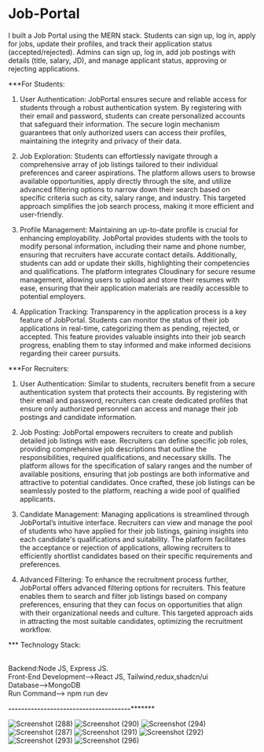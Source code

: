 # Job-Portal
I built a Job Portal using the MERN stack. Students can sign up, log in, apply for jobs, update their profiles, and track their application status (accepted/rejected). Admins can sign up, log in, add job postings with details (title, salary, JD), and manage applicant status, approving or rejecting applications.


***For Students:

1. User Authentication: JobPortal ensures secure and reliable access for students through a robust authentication system. By registering with their email and password, students can create personalized accounts that safeguard their information. The secure login mechanism guarantees that only authorized users can access their profiles, maintaining the integrity and privacy of their data.

2. Job Exploration: Students can effortlessly navigate through a comprehensive array of job listings tailored to their individual preferences and career aspirations. The platform allows users to browse available opportunities, apply directly through the site, and utilize advanced filtering options to narrow down their search based on specific criteria such as city, salary range, and industry. This targeted approach simplifies the job search process, making it more efficient and user-friendly.

3. Profile Management: Maintaining an up-to-date profile is crucial for enhancing employability. JobPortal provides students with the tools to modify personal information, including their name and phone number, ensuring that recruiters have accurate contact details. Additionally, students can add or update their skills, highlighting their competencies and qualifications. The platform integrates Cloudinary for secure resume management, allowing users to upload and store their resumes with ease, ensuring that their application materials are readily accessible to potential employers.

4. Application Tracking: Transparency in the application process is a key feature of JobPortal. Students can monitor the status of their job applications in real-time, categorizing them as pending, rejected, or accepted. This feature provides valuable insights into their job search progress, enabling them to stay informed and make informed decisions regarding their career pursuits.

***For Recruiters:

1. User Authentication: Similar to students, recruiters benefit from a secure authentication system that protects their accounts. By registering with their email and password, recruiters can create dedicated profiles that ensure only authorized personnel can access and manage their job postings and candidate information.

2. Job Posting: JobPortal empowers recruiters to create and publish detailed job listings with ease. Recruiters can define specific job roles, providing comprehensive job descriptions that outline the responsibilities, required qualifications, and necessary skills. The platform allows for the specification of salary ranges and the number of available positions, ensuring that job postings are both informative and attractive to potential candidates. Once crafted, these job listings can be seamlessly posted to the platform, reaching a wide pool of qualified applicants.

3. Candidate Management: Managing applications is streamlined through JobPortal’s intuitive interface. Recruiters can view and manage the pool of students who have applied for their job listings, gaining insights into each candidate's qualifications and suitability. The platform facilitates the acceptance or rejection of applications, allowing recruiters to efficiently shortlist candidates based on their specific requirements and preferences.

4. Advanced Filtering: To enhance the recruitment process further, JobPortal offers advanced filtering options for recruiters. This feature enables them to search and filter job listings based on company preferences, ensuring that they can focus on opportunities that align with their organizational needs and culture. This targeted approach aids in attracting the most suitable candidates, optimizing the recruitment workflow.

*** Technology Stack:

<br/>
Backend:Node JS, Express JS.
<br/>
Front-End Development-->React JS, Tailwind,redux,shadcn/ui
<br/>
Database-->MongoDB
<br/>
Run Command--> npm run dev
<br/>

*************************--------------------------------------********************************


![Screenshot (288)](https://github.com/user-attachments/assets/e5d86e0e-d2b7-4f3f-9a15-edd11e673bf6)
![Screenshot (290)](https://github.com/user-attachments/assets/1489ba94-4a15-4ef6-853f-a18f0c9072d0)
![Screenshot (294)](https://github.com/user-attachments/assets/8d1527fc-d6e6-4ada-a871-11f1a58820af)
![Screenshot (287)](https://github.com/user-attachments/assets/21a3c245-fb4a-400d-9776-6d80e472b210)
![Screenshot (291)](https://github.com/user-attachments/assets/e3db4ca1-c306-406f-99c5-306d2cadc6ad)
![Screenshot (292)](https://github.com/user-attachments/assets/b7061cec-fcf9-4c8b-9b03-0493a1fc241f)
![Screenshot (293)](https://github.com/user-attachments/assets/3526a879-6215-4f87-b1c7-92fdd67cf1e0)
![Screenshot (296)](https://github.com/user-attachments/assets/12e9e483-7163-4a7b-b8b2-469304cb5de4)

